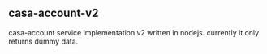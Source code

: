 ## casa-account-v2
casa-account service implementation v2 written in nodejs. currently it only returns dummy data.
